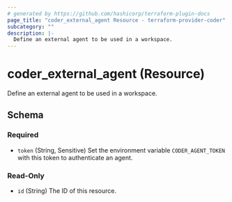 ```yaml
---
# generated by https://github.com/hashicorp/terraform-plugin-docs
page_title: "coder_external_agent Resource - terraform-provider-coder"
subcategory: ""
description: |-
  Define an external agent to be used in a workspace.
---
```


# coder_external_agent (Resource)

Define an external agent to be used in a workspace.



<!-- schema generated by tfplugindocs -->
## Schema

### Required

- `token` (String, Sensitive) Set the environment variable `CODER_AGENT_TOKEN` with this token to authenticate an agent.

### Read-Only

- `id` (String) The ID of this resource.
